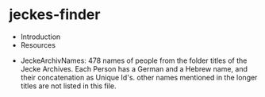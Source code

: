 # jeckes-finder
* Introduction
* Resources
- JeckeArchivNames: 478 names of people from the folder titles of the Jecke Archives. Each Person has a German and a Hebrew name, and their concatenation as Unique Id's. 
  other names mentioned in the longer titles are not listed in this file. 
